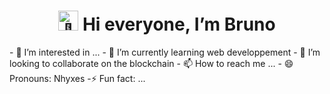<h1 align="center"> <picture>
  <source srcset="https://fonts.gstatic.com/s/e/notoemoji/latest/1f44b/512.webp" type="image/webp">
  <img src="https://fonts.gstatic.com/s/e/notoemoji/latest/1f44b/512.gif" alt="👋" width="32" height="32">
</picture> Hi everyone, I’m Bruno</h1>
- 👀 I’m interested in ...
- 🌱 I’m currently learning web developpement
- 💞️ I’m looking to collaborate on the blockchain
- 📫 How to reach me ...
- 😄 Pronouns: Nhyxes
-⚡ Fun fact: ...

<!---
Nhyxes/Nhyxes is a ✨ special ✨ repository because its `README.md` (this file) appears on your GitHub profile.
You can click the Preview link to take a look at your changes.
--->
